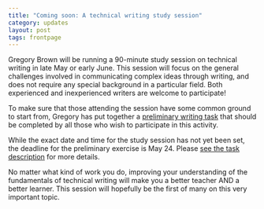 ```yaml
---
title: "Coming soon: A technical writing study session"
category: updates
layout: post
tags: frontpage
---
```


Gregory Brown will be running a 90-minute study session on technical writing in
late May or early June. This session will focus on the general challenges
involved in communicating complex ideas through writing, and does not require
any special background in a particular field. Both experienced and 
inexperienced writers are welcome to participate!

To make sure that those attending the session have some common ground to
start from, Gregory has put together a [preliminary writing task](http://forum.mendicantuniversity.org/discussion/17/task-for-the-upcoming-technical-writing-session) 
that should be completed by all those who wish to participate in this 
activity.

While the exact date and time for the study session has not yet been set, 
the deadline for the preliminary exercise is May 24. Please [see the task
description](http://forum.mendicantuniversity.org/discussion/17/task-for-the-upcoming-technical-writing-session) for more details.

No matter what kind of work you do, improving your understanding of the
fundamentals of technical writing will make you a better 
teacher AND a better learner. This session will hopefully be the first
of many on this very important topic.
